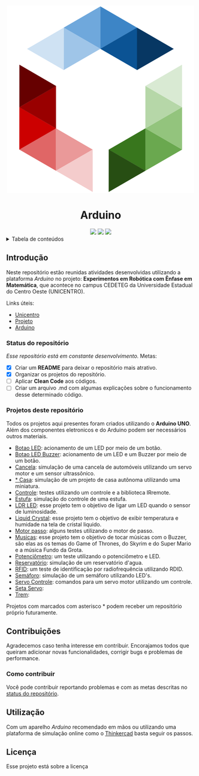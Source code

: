 <p align="center">
  <img src="assets/logo.svg"  alt="logo"/>
</p>

<h1 align="center">Arduino</h1>
  
<div align="center">
  <img src="https://img.shields.io/badge/-Robótica-red"/>
  <img src="https://img.shields.io/badge/-Open Source-blue"/>
  <img src="https://img.shields.io/badge/-Arduino-green"/>
</div>

<details>
  <summary>Tabela de conteúdos</summary>
  <ol>
    <li>
      <a href="#introdução">Introdução</a>
      <ul>
        <li><a href="#status-do-repositório">Status do repositório</a></li>
        <li><a href="#projetos-deste-repositório">Projetos deste repositório</a></li>
      </ul>
    </li>
    <li>
      <a href="#contribuições">Contribuições</a>
      <ul>
        <li><a href="#como-contribuir">Como contribuir</a></li>
      </ul>
    </li>
    <li><a href="#utilização">Utilização</a></li>
    <li><a href="#licença">Licença</a></li>
  </ol>
</details>

## Introdução
Neste repositório estão reunidas atividades desenvolvidas utilizando a plataforma *Arduino* no projeto: **Experimentos em Robótica com Ênfase em Matemática**, que acontece no campus CEDETEG da Universidade Estadual do Centro Oeste (UNICENTRO).

Links úteis:

- [Unicentro](https://www3.unicentro.br/ "Unicentro")
- [Projeto](https://sites.google.com/view/roboticademat "Robótica DEMAT")
- [Arduino](arduino.cc)

### Status do repositório
*Esse repositório está em constante desenvolvimento.* Metas:

 - [x] Criar um **README** para deixar o repositório mais atrativo.
 - [x] Organizar os projetos do repositório.
 - [ ] Aplicar **Clean Code** aos códigos.
 - [ ] Criar um arquivo .md com algumas explicações sobre o funcionamento desse determinado código.

### Projetos deste repositório
Todos os projetos aqui presentes foram criados utilizando o **Arduino UNO**. Além dos componentes eletronicos e do Arduino podem ser necessários outros materiais. 

- [Botao LED](https://github.com/Finnkell/Arduino/tree/master/Botao-LED): acionamento de um LED por meio de um botão.
- [Botao LED Buzzer](https://github.com/Finnkell/Arduino/tree/master/Botao-LED-Buzzer): acionamento de um LED e um Buzzer por meio de um botão.
- [Cancela](https://github.com/Finnkell/Arduino/tree/master/Cancela): simulação de uma cancela de automóveis utilizando um servo motor e um sensor ultrassônico.
- [* Casa](https://github.com/Finnkell/Arduino/tree/master/casa): simulação de um projeto de casa autônoma utilizando uma miniatura.
- [Controle](https://github.com/Finnkell/Arduino/tree/master/Controle): testes utilizando um controle e a biblioteca IRremote.
- [Estufa](https://github.com/Finnkell/Arduino/tree/master/Estufa): simulação do controle de uma estufa.
- [LDR LED](https://github.com/Finnkell/Arduino/tree/master/LDR-LED): esse projeto tem o objetivo de ligar um LED quando o sensor de luminosidade. 
- [Liquid Crystal](https://github.com/Finnkell/Arduino/tree/master/Liquid-Crystal):  esse projeto tem o objetivo de exibir temperatura e humidade na tela de cristal liquido.
- [Motor passo](https://github.com/Finnkell/Arduino/tree/master/Motor-Passo): alguns testes utilizando o motor de passo.
- [Musicas](https://github.com/Finnkell/Arduino/tree/master/Musicas): esse projeto tem o objetivo de tocar músicas com o Buzzer, são elas as os temas do Game of Thrones, do Skyrim e do Super Mario e a música Fundo da Grota. 
- [Potenciômetro](https://github.com/Finnkell/Arduino/tree/master/Potenciometro): um teste utilizando o potenciômetro e LED.
- [Reservatório](https://github.com/Finnkell/Arduino/tree/master/Reservatorio): simulação de um reservatório d'agua.
- [RFID](https://github.com/Finnkell/Arduino/tree/master/RFID): um teste de identificação por radiofrequência utilizando RDID.
- [Semáforo](https://github.com/Finnkell/Arduino/tree/master/Semaforo): simulação de um semáforo utilizando LED's.
- [Servo Controle](https://github.com/Finnkell/Arduino/tree/master/Servo-Controle): comandos para um servo motor utilizando um controle.
- [Seta Servo](https://github.com/Finnkell/Arduino/tree/master/Seta-Servo):
- [Trem](https://github.com/Finnkell/Arduino/tree/master/Trem):

Projetos com marcados com asterisco * podem receber um repositório próprio futuramente. 

## Contribuições
Agradecemos caso tenha interesse em contribuir. Encorajamos todos que queiram adicionar novas funcionalidades, corrigir bugs e problemas de performance.

### Como contribuir
Você pode contribuir reportando problemas e com as metas descritas no <a href="#status-do-repositório">status do repositório</a>.

## Utilização
Com um aparelho *Arduino* recomendado em mãos ou utilizando uma plataforma de simulação online como o [Thinkercad](tinkercad.com) basta seguir os passos.

## Licença
Esse projeto está sobre a licença
